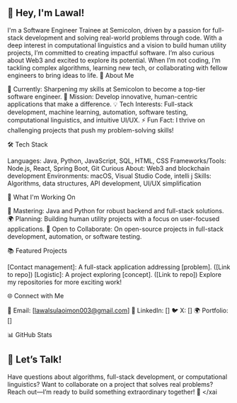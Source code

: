 ## 👋 Hey, I'm Lawal!
I'm a Software Engineer Trainee at Semicolon, driven by a passion for full-stack development and solving real-world problems through code. With a deep interest in computational linguistics and a vision to build human utility projects, I’m committed to creating impactful software. I’m also curious about Web3 and excited to explore its potential. When I’m not coding, I’m tackling complex algorithms, learning new tech, or collaborating with fellow engineers to bring ideas to life.
🚀 About Me

💼 Currently: Sharpening my skills at Semicolon to become a top-tier software engineer.
🎯 Mission: Develop innovative, human-centric applications that make a difference.
💡 Tech Interests: Full-stack development, machine learning, automation, software testing, computational linguistics, and intuitive UI/UX.
⚡ Fun Fact: I thrive on challenging projects that push my problem-solving skills!

🛠️ Tech Stack

Languages: Java, Python, JavaScript, SQL, HTML, CSS
Frameworks/Tools: Node.js, React, Spring Boot, Git
Curious About: Web3 and blockchain development
Environments: macOS, Visual Studio Code, intelli j
Skills: Algorithms, data structures, API development, UI/UX simplification

🌱 What I'm Working On

🔭 Mastering: Java and Python for robust backend and full-stack solutions.
🌍 Planning: Building human utility projects with a focus on user-focused applications.
👯 Open to Collaborate: On open-source projects in full-stack development, automation, or software testing.

📚 Featured Projects

[Contact management]: A full-stack application addressing [problem]. ([Link to repo])
[Logistic]: A project exploring [concept]. ([Link to repo])
Explore my repositories for more exciting work!

🌐 Connect with Me

📧 Email: [lawalsulaoimon003@gmail.com]
💼 LinkedIn: []
🐦 X: []
🌍 Portfolio: []

📊 GitHub Stats

## 💬 Let’s Talk!
Have questions about algorithms, full-stack development, or computational linguistics? Want to collaborate on a project that solves real problems? Reach out—I’m ready to build something extraordinary together! 🚀
</xai


<!--
**Lawbod3/Lawbod3** is a ✨ _special_ ✨ repository because its `README.md` (this file) appears on your GitHub profile.

- 🔭 Current Focus: Mastering Java and Python...
- 🌱 Languages: Java, Python, JavaScript, SQL, HTML, CSS ...
- 👯 Open to Collaborate On: Software that is aimed at solving problems ...
- 💡 My Tech Interests: Machine learning, Automamation, Software Testing, Simplifying apps.... ...
- 💬 Ask me about Algorithms ...
- 📫 How to reach me: ...
- ⚡ Fun fact: i love challenging projects ...
-->
